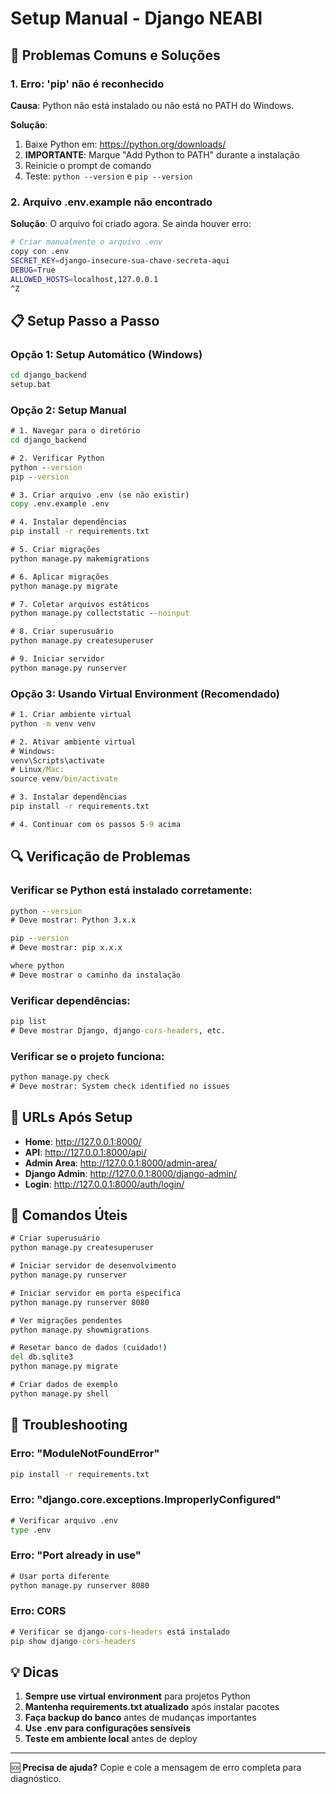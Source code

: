 # Setup Manual - Django NEABI

## 🚨 Problemas Comuns e Soluções

### 1. Erro: 'pip' não é reconhecido

**Causa**: Python não está instalado ou não está no PATH do Windows.

**Solução**:

1. Baixe Python em: https://python.org/downloads/
2. **IMPORTANTE**: Marque "Add Python to PATH" durante a instalação
3. Reinicie o prompt de comando
4. Teste: `python --version` e `pip --version`

### 2. Arquivo .env.example não encontrado

**Solução**: O arquivo foi criado agora. Se ainda houver erro:

```bash
# Criar manualmente o arquivo .env
copy con .env
SECRET_KEY=django-insecure-sua-chave-secreta-aqui
DEBUG=True
ALLOWED_HOSTS=localhost,127.0.0.1
^Z
```

## 📋 Setup Passo a Passo

### Opção 1: Setup Automático (Windows)

```cmd
cd django_backend
setup.bat
```

### Opção 2: Setup Manual

```cmd
# 1. Navegar para o diretório
cd django_backend

# 2. Verificar Python
python --version
pip --version

# 3. Criar arquivo .env (se não existir)
copy .env.example .env

# 4. Instalar dependências
pip install -r requirements.txt

# 5. Criar migrações
python manage.py makemigrations

# 6. Aplicar migrações
python manage.py migrate

# 7. Coletar arquivos estáticos
python manage.py collectstatic --noinput

# 8. Criar superusuário
python manage.py createsuperuser

# 9. Iniciar servidor
python manage.py runserver
```

### Opção 3: Usando Virtual Environment (Recomendado)

```cmd
# 1. Criar ambiente virtual
python -m venv venv

# 2. Ativar ambiente virtual
# Windows:
venv\Scripts\activate
# Linux/Mac:
source venv/bin/activate

# 3. Instalar dependências
pip install -r requirements.txt

# 4. Continuar com os passos 5-9 acima
```

## 🔍 Verificação de Problemas

### Verificar se Python está instalado corretamente:

```cmd
python --version
# Deve mostrar: Python 3.x.x

pip --version
# Deve mostrar: pip x.x.x

where python
# Deve mostrar o caminho da instalação
```

### Verificar dependências:

```cmd
pip list
# Deve mostrar Django, django-cors-headers, etc.
```

### Verificar se o projeto funciona:

```cmd
python manage.py check
# Deve mostrar: System check identified no issues
```

## 🚀 URLs Após Setup

- **Home**: http://127.0.0.1:8000/
- **API**: http://127.0.0.1:8000/api/
- **Admin Area**: http://127.0.0.1:8000/admin-area/
- **Django Admin**: http://127.0.0.1:8000/django-admin/
- **Login**: http://127.0.0.1:8000/auth/login/

## 🔧 Comandos Úteis

```cmd
# Criar superusuário
python manage.py createsuperuser

# Iniciar servidor de desenvolvimento
python manage.py runserver

# Iniciar servidor em porta específica
python manage.py runserver 8080

# Ver migrações pendentes
python manage.py showmigrations

# Resetar banco de dados (cuidado!)
del db.sqlite3
python manage.py migrate

# Criar dados de exemplo
python manage.py shell
```

## 🐛 Troubleshooting

### Erro: "ModuleNotFoundError"

```cmd
pip install -r requirements.txt
```

### Erro: "django.core.exceptions.ImproperlyConfigured"

```cmd
# Verificar arquivo .env
type .env
```

### Erro: "Port already in use"

```cmd
# Usar porta diferente
python manage.py runserver 8080
```

### Erro: CORS

```cmd
# Verificar se django-cors-headers está instalado
pip show django-cors-headers
```

## 💡 Dicas

1. **Sempre use virtual environment** para projetos Python
2. **Mantenha requirements.txt atualizado** após instalar pacotes
3. **Faça backup do banco** antes de mudanças importantes
4. **Use .env para configurações sensíveis**
5. **Teste em ambiente local** antes de deploy

---

🆘 **Precisa de ajuda?** Copie e cole a mensagem de erro completa para diagnóstico.
